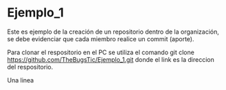 # Ejemplo_1

 Este es ejemplo de la creación de un repositorio dentro de la organización, se debe evidenciar que cada miembro realice un commit (aporte).

 Para clonar el respositorio en el PC se utiliza el comando git clone https://github.com/TheBugsTic/Ejemplo_1.git donde el link es la direccion del respositorio.

Una linea
